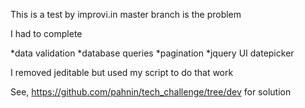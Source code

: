 This is a test by improvi.in
master branch is the problem

I had to complete

*data validation
*database queries 
*pagination 
*jquery UI datepicker

I removed jeditable but used my script to do that work

See, https://github.com/pahnin/tech_challenge/tree/dev for solution
